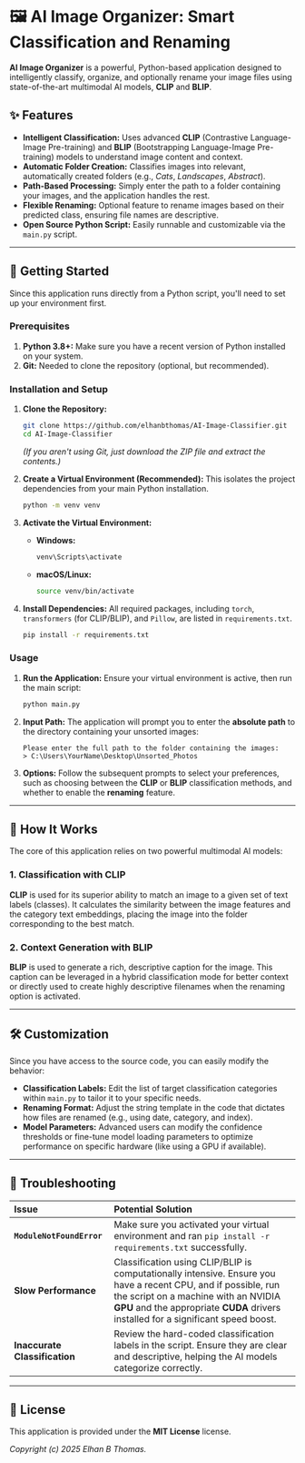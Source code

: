 # 🖼️ AI Image Organizer: Smart Classification and Renaming

**AI Image Organizer** is a powerful, Python-based application designed to intelligently classify, organize, and optionally rename your image files using state-of-the-art multimodal AI models, **CLIP** and **BLIP**.

## ✨ Features

* **Intelligent Classification:** Uses advanced **CLIP** (Contrastive Language-Image Pre-training) and **BLIP** (Bootstrapping Language-Image Pre-training) models to understand image content and context.
* **Automatic Folder Creation:** Classifies images into relevant, automatically created folders (e.g., *Cats*, *Landscapes*, *Abstract*).
* **Path-Based Processing:** Simply enter the path to a folder containing your images, and the application handles the rest.
* **Flexible Renaming:** Optional feature to rename images based on their predicted class, ensuring file names are descriptive.
* **Open Source Python Script:** Easily runnable and customizable via the `main.py` script.

---

## 🚀 Getting Started

Since this application runs directly from a Python script, you'll need to set up your environment first.

### Prerequisites

1.  **Python 3.8+:** Make sure you have a recent version of Python installed on your system.
2.  **Git:** Needed to clone the repository (optional, but recommended).

### Installation and Setup

1.  **Clone the Repository:**
    ```bash
    git clone https://github.com/elhanbthomas/AI-Image-Classifier.git
    cd AI-Image-Classifier
    ```
    *(If you aren't using Git, just download the ZIP file and extract the contents.)*

2.  **Create a Virtual Environment (Recommended):**
    This isolates the project dependencies from your main Python installation.
    ```bash
    python -m venv venv
    ```

3.  **Activate the Virtual Environment:**
    * **Windows:**
        ```bash
        venv\Scripts\activate
        ```
    * **macOS/Linux:**
        ```bash
        source venv/bin/activate
        ```

4.  **Install Dependencies:**
    All required packages, including `torch`, `transformers` (for CLIP/BLIP), and `Pillow`, are listed in `requirements.txt`.
    ```bash
    pip install -r requirements.txt
    ```

### Usage

1.  **Run the Application:**
    Ensure your virtual environment is active, then run the main script:
    ```bash
    python main.py
    ```

2.  **Input Path:**
    The application will prompt you to enter the **absolute path** to the directory containing your unsorted images:
    ```
    Please enter the full path to the folder containing the images:
    > C:\Users\YourName\Desktop\Unsorted_Photos
    ```

3.  **Options:**
    Follow the subsequent prompts to select your preferences, such as choosing between the **CLIP** or **BLIP** classification methods, and whether to enable the **renaming** feature.

---

## 🧠 How It Works

The core of this application relies on two powerful multimodal AI models:

### 1. Classification with CLIP
**CLIP** is used for its superior ability to match an image to a given set of text labels (classes). It calculates the similarity between the image features and the category text embeddings, placing the image into the folder corresponding to the best match.

### 2. Context Generation with BLIP
**BLIP** is used to generate a rich, descriptive caption for the image. This caption can be leveraged in a hybrid classification mode for better context or directly used to create highly descriptive filenames when the renaming option is activated.

---

## 🛠️ Customization

Since you have access to the source code, you can easily modify the behavior:

* **Classification Labels:** Edit the list of target classification categories within `main.py` to tailor it to your specific needs.
* **Renaming Format:** Adjust the string template in the code that dictates how files are renamed (e.g., using date, category, and index).
* **Model Parameters:** Advanced users can modify the confidence thresholds or fine-tune model loading parameters to optimize performance on specific hardware (like using a GPU if available).

---

## 🛑 Troubleshooting

| Issue | Potential Solution |
| :--- | :--- |
| **`ModuleNotFoundError`** | Make sure you activated your virtual environment and ran `pip install -r requirements.txt` successfully. |
| **Slow Performance** | Classification using CLIP/BLIP is computationally intensive. Ensure you have a recent CPU, and if possible, run the script on a machine with an NVIDIA **GPU** and the appropriate **CUDA** drivers installed for a significant speed boost. |
| **Inaccurate Classification** | Review the hard-coded classification labels in the script. Ensure they are clear and descriptive, helping the AI models categorize correctly. |

---

## 📜 License

This application is provided under the **MIT License** license.

*Copyright (c) 2025 Elhan B Thomas.*
